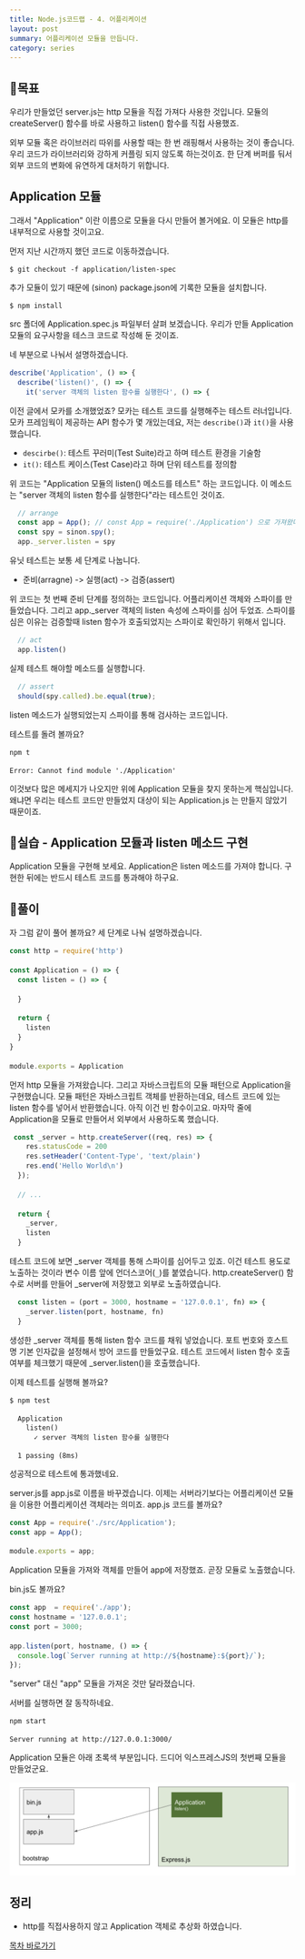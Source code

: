 ```yaml
---
title: Node.js코드랩 - 4. 어플리케이션
layout: post
summary: 어플리케이션 모듈을 만듭니다.
category: series
---
```


## 🌳목표 

우리가 만들었던 server.js는 http 모듈을 직접 가져다 사용한 것입니다. 
모듈의 createServer() 함수를 바로 사용하고 listen() 함수를 직접 사용했죠. 

외부 모듈 혹은 라이브러리 따위를 사용할 때는 한 번 래핑해서 사용하는 것이 좋습니다.
우리 코드가 라이브러리와 강하게 커플링 되지 않도록 하는것이죠. 
한 단계 버퍼를 둬서 외부 코드의 변화에 유연하게 대처하기 위합니다.

## Application 모듈 

그래서 "Application" 이란 이름으로 모듈을 다시 만들어 볼거에요. 
이 모듈은 http를 내부적으로 사용할 것이고요. 

먼저 지난 시간까지 했던 코드로 이동하겠습니다.

```
$ git checkout -f application/listen-spec
```

추가 모듈이 있기 때문에 (sinon) package.json에 기록한 모듈을 설치합니다.

```
$ npm install
```

src 폴더에 Application.spec.js 파일부터 살펴 보겠습니다. 
우리가 만들 Application 모듈의 요구사항을 테스크 코드로 작성해 둔 것이죠. 

네 부분으로 나눠서 설명하겠습니다.

```js
describe('Application', () => { 
  describe('listen()', () => { 
    it('server 객체의 listen 함수를 실행한다', () => { 
```

이전 글에서 모카를 소개했었죠? 모카는 테스트 코드를 실행해주는 테스트 러너입니다.
모카 프레임웍이 제공하는 API 함수가 몇 개있는데요, 저는 `describe()`과 `it()`을 사용했습니다.

- `descirbe()`: 테스트 꾸러미(Test Suite)라고 하며 테스트 환경을 기술함
- `it()`: 테스트 케이스(Test Case)라고 하며 단위 테스트를 정의함 

위 코드는 "Application 모듈의 listen() 메소드를 테스트" 하는 코드입니다.
이 메소드는 "server 객체의 listen 함수를 실행한다"라는 테스트인 것이죠. 

```js
  // arrange
  const app = App(); // const App = require('./Application') 으로 가져왔다고 가정
  const spy = sinon.spy();
  app._server.listen = spy
```
유닛 테스트는 보통 세 단계로 나눕니다. 
- 준비(arragne) -> 실행(act) -> 검증(assert)

위 코드는 첫 번째 준비 단계를 정의하는 코드입니다. 
어플리케이션 객체와 스파이를 만들었습니다. 그리고 app._server 객체의 listen 속성에 스파이를 심어 두었죠.
스파이를 심은 이유는 검증할때 listen 함수가 호출되었지는 스파이로 확인하기 위해서 입니다.

```js
  // act 
  app.listen()
```

실제 테스트 해야할 메소드를 실행합니다.

```js
  // assert
  should(spy.called).be.equal(true);
```

listen 메소드가 실행되었는지 스파이를 통해 검사하는 코드입니다.

테스트를 돌려 볼까요? 

```
npm t

Error: Cannot find module './Application'
```

이것보다 많은 메세지가 나오지만 위에 Application 모듈을 찾지 못하는게 핵심입니다.
왜냐면 우리는 테스트 코드만 만들었지 대상이 되는 Application.js 는 만들지 않았기 때문이죠.

## 🐤실습 - Application 모듈과 listen 메소드 구현 

Application 모듈을 구현해 보세요. Application은 listen 메소드를 가져야 합니다. 
구현한 뒤에는 반드시 테스트 코드를 통과해야 하구요. 

## 🐤풀이

자 그럼 같이 풀어 볼까요? 세 단계로 나눠 설명하겠습니다.

```js
const http = require('http')

const Application = () => {
  const listen = () => {

  }
  
  return {
    listen
  }
}

module.exports = Application
```

먼저 http 모듈을 가져왔습니다.
그리고 자바스크립트의 모듈 패턴으로 Application을 구현했습니다. 
모듈 패턴은 자바스크립트 객체를 반환하는데요, 
테스트 코드에 있는 listen 함수를 넣어서 반환했습니다. 아직 이건 빈 함수이고요.
마자막 줄에 Application을 모듈로 만들어서 외부에서 사용하도록 했습니다.

```js
 const _server = http.createServer((req, res) => {
    res.statusCode = 200
    res.setHeader('Content-Type', 'text/plain')
    res.end('Hello World\n')
  });

  // ...

  return {
    _server,
    listen
  }
```

테스트 코드에 보면 _server 객체를 통해 스파이를 심어두고 있죠. 
이건 테스트 용도로 노출하는 것이라 변수 이름 앞에 언더스코어(`_`)를 붙였습니다.
http.createServer() 함수로 서버를 만들어 _server에 저장했고 외부로 노출하였습니다.


```js
  const listen = (port = 3000, hostname = '127.0.0.1', fn) => {
    _server.listen(port, hostname, fn)
  }
```

생성한 _server 객체를 통해 listen 함수 코드를 채워 넣었습니다.
포트 번호와 호스트명 기본 인자값을 설정해서 방어 코드를 만들었구요.
테스트 코드에서 listen 함수 호출여부를 체크했기 때문에 _server.listen()을 호출했습니다.

이제 테스트를 실행해 볼까요?

```
$ npm test

  Application
    listen()
      ✓ server 객체의 listen 함수를 실행한다

  1 passing (8ms)
```

성공적으로 테스트에 통과했네요.

server.js를 app.js로 이름을 바꾸겠습니다. 
이제는 서버라기보다는 어플리케이션 모듈을 이용한 어플리케이션 객체라는 의미죠. 
app.js 코드를 볼까요? 

```js
const App = require('./src/Application');
const app = App();

module.exports = app;
```

Application 모듈을 가져와 객체를 만들어 app에 저장했죠. 곧장 모듈로 노출했습니다.

bin.js도 볼까요? 

```js
const app  = require('./app');
const hostname = '127.0.0.1';
const port = 3000;

app.listen(port, hostname, () => {
  console.log(`Server running at http://${hostname}:${port}/`);
});
```

"server" 대신 "app" 모듈을 가져온 것만 달라졌습니다. 

서버를 실행하면 잘 동작하네요.

```
npm start

Server running at http://127.0.0.1:3000/
```

Application 모듈은 아래 초록색 부분입니다.
드디어 익스프레스JS의 첫번째 모듈을 만들었군요.

![](/assets/imgs/2018/12/04/struct.png)

## 정리 

* http를 직접사용하지 않고 Application 객체로 추상화 하였습니다.


[목차 바로가기](/series/2018/12/01/node-web-0_index.html)